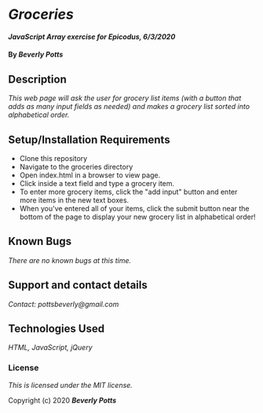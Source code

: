 # _Groceries_

#### _JavaScript Array exercise for Epicodus, 6/3/2020_

#### By _**Beverly Potts**_

## Description

_This web page will ask the user for grocery list items (with a button that adds as many input fields as needed) and makes a grocery list sorted into alphabetical order._

## Setup/Installation Requirements

* Clone this repository
* Navigate to the groceries directory
* Open index.html in a browser to view page.
* Click inside a text field and type a grocery item.
* To enter more grocery items, click the "add input" button and enter more items in the new text boxes.
* When you've entered all of your items, click the submit button near the bottom of the page to display your new grocery list in alphabetical order!


## Known Bugs

_There are no known bugs at this time._

## Support and contact details

_Contact: pottsbeverly@gmail.com_

## Technologies Used

_HTML, JavaScript, jQuery_

### License

*This is licensed under the MIT license.*

Copyright (c) 2020  **_Beverly Potts_**